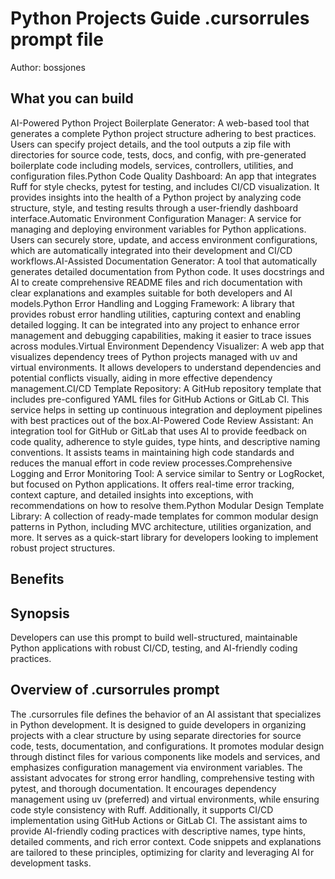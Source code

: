 # Python Projects Guide .cursorrules prompt file

Author: bossjones

## What you can build
AI-Powered Python Project Boilerplate Generator: A web-based tool that generates a complete Python project structure adhering to best practices. Users can specify project details, and the tool outputs a zip file with directories for source code, tests, docs, and config, with pre-generated boilerplate code including models, services, controllers, utilities, and configuration files.Python Code Quality Dashboard: An app that integrates Ruff for style checks, pytest for testing, and includes CI/CD visualization. It provides insights into the health of a Python project by analyzing code structure, style, and testing results through a user-friendly dashboard interface.Automatic Environment Configuration Manager: A service for managing and deploying environment variables for Python applications. Users can securely store, update, and access environment configurations, which are automatically integrated into their development and CI/CD workflows.AI-Assisted Documentation Generator: A tool that automatically generates detailed documentation from Python code. It uses docstrings and AI to create comprehensive README files and rich documentation with clear explanations and examples suitable for both developers and AI models.Python Error Handling and Logging Framework: A library that provides robust error handling utilities, capturing context and enabling detailed logging. It can be integrated into any project to enhance error management and debugging capabilities, making it easier to trace issues across modules.Virtual Environment Dependency Visualizer: A web app that visualizes dependency trees of Python projects managed with uv and virtual environments. It allows developers to understand dependencies and potential conflicts visually, aiding in more effective dependency management.CI/CD Template Repository: A GitHub repository template that includes pre-configured YAML files for GitHub Actions or GitLab CI. This service helps in setting up continuous integration and deployment pipelines with best practices out of the box.AI-Powered Code Review Assistant: An integration tool for GitHub or GitLab that uses AI to provide feedback on code quality, adherence to style guides, type hints, and descriptive naming conventions. It assists teams in maintaining high code standards and reduces the manual effort in code review processes.Comprehensive Logging and Error Monitoring Tool: A service similar to Sentry or LogRocket, but focused on Python applications. It offers real-time error tracking, context capture, and detailed insights into exceptions, with recommendations on how to resolve them.Python Modular Design Template Library: A collection of ready-made templates for common modular design patterns in Python, including MVC architecture, utilities organization, and more. It serves as a quick-start library for developers looking to implement robust project structures.

## Benefits


## Synopsis
Developers can use this prompt to build well-structured, maintainable Python applications with robust CI/CD, testing, and AI-friendly coding practices.

## Overview of .cursorrules prompt
The .cursorrules file defines the behavior of an AI assistant that specializes in Python development. It is designed to guide developers in organizing projects with a clear structure by using separate directories for source code, tests, documentation, and configurations. It promotes modular design through distinct files for various components like models and services, and emphasizes configuration management via environment variables. The assistant advocates for strong error handling, comprehensive testing with pytest, and thorough documentation. It encourages dependency management using uv (preferred) and virtual environments, while ensuring code style consistency with Ruff. Additionally, it supports CI/CD implementation using GitHub Actions or GitLab CI. The assistant aims to provide AI-friendly coding practices with descriptive names, type hints, detailed comments, and rich error context. Code snippets and explanations are tailored to these principles, optimizing for clarity and leveraging AI for development tasks.

